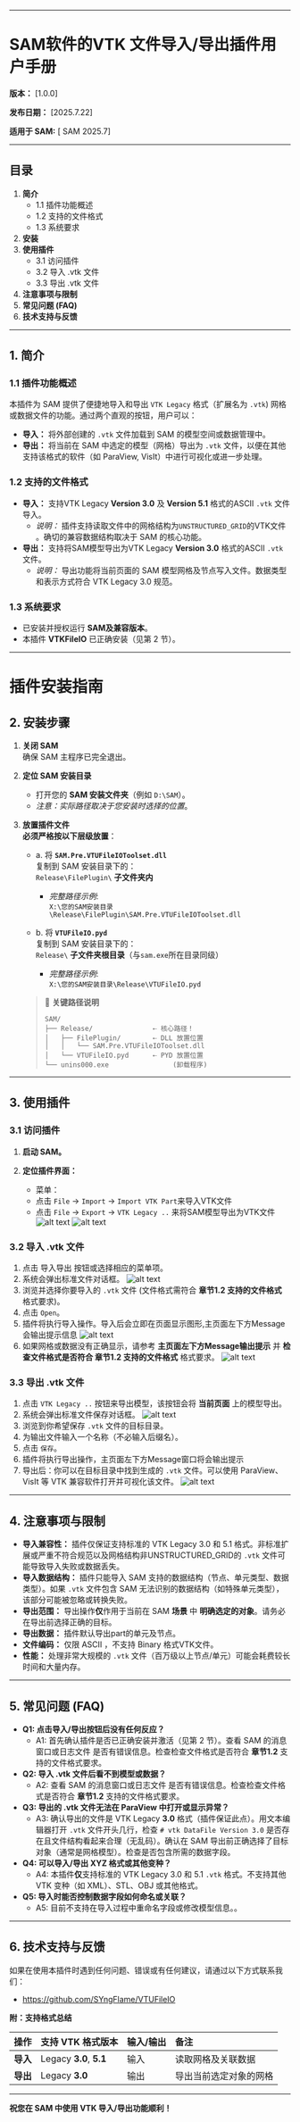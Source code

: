 
---

# **SAM软件的VTK 文件导入/导出插件用户手册**

**版本：** [1.0.0]

**发布日期：** [2025.7.22]

**适用于 SAM:** [ SAM 2025.7]

---

## **目录**

1.  **简介**
    *   1.1 插件功能概述
    *   1.2 支持的文件格式
    *   1.3 系统要求
2.  **安装**
3.  **使用插件**
    *   3.1 访问插件
    *   3.2 导入 .vtk 文件
    *   3.3 导出 .vtk 文件
4.  **注意事项与限制**
5.  **常见问题 (FAQ)**
6.  **技术支持与反馈**

---

## **1. 简介**

### **1.1 插件功能概述**
本插件为 SAM 提供了便捷地导入和导出 `VTK Legacy` 格式（扩展名为 `.vtk`) 网格或数据文件的功能。通过两个直观的按钮，用户可以：
*   **导入：** 将外部创建的 `.vtk` 文件加载到 SAM 的模型空间或数据管理中。
*   **导出：** 将当前在 SAM 中选定的模型（网格）导出为 `.vtk` 文件，以便在其他支持该格式的软件（如 ParaView, VisIt）中进行可视化或进一步处理。

### **1.2 支持的文件格式**
*   **导入：** 支持VTK Legacy **Version 3.0** 及 **Version 5.1** 格式的ASCII `.vtk` 文件导入。
    *   *说明：* 插件支持读取文件中的网格结构为`UNSTRUCTURED_GRID`的VTK文件 。确切的兼容数据结构取决于 SAM 的核心功能。
*   **导出：** 支持将SAM模型导出为VTK Legacy **Version 3.0** 格式的ASCII `.vtk` 文件。
    *   *说明：* 导出功能将当前页面的 SAM 模型网格及节点写入文件。数据类型和表示方式符合 VTK Legacy 3.0 规范。

### **1.3 系统要求**
*   已安装并授权运行 **SAM及兼容版本**。
*   本插件 **VTKFileIO** 已正确安装（见第 2 节）。


---
# **插件安装指南**

## **2. 安装步骤**
1.  **关闭 SAM**  
    确保 SAM 主程序已完全退出。

2.  **定位 SAM 安装目录**  
    * 打开您的 **SAM 安装文件夹**（例如 `D:\SAM`）。
    * *注意：实际路径取决于您安装时选择的位置*。

3.  **放置插件文件**  
    **必须严格按以下层级放置**：  
    *   a. 将 **`SAM.Pre.VTUFileIOToolset.dll`**  
        复制到 SAM 安装目录下的：  
        `Release\FilePlugin\` **子文件夹内**  
        *   *完整路径示例*:  
            `X:\您的SAM安装目录\Release\FilePlugin\SAM.Pre.VTUFileIOToolset.dll`

    *   b. 将 **`VTUFileIO.pyd`**  
        复制到 SAM 安装目录下的：  
        `Release\` **子文件夹根目录**（与`sam.exe`所在目录同级）  
        *   *完整路径示例*:  
            `X:\您的SAM安装目录\Release\VTUFileIO.pyd`

    > 📌 **关键路径说明**  
    > ```
    > SAM/
    > ├── Release/               ⇠ 核心路径！
    > │   ├── FilePlugin/        ⇠ DLL 放置位置
    > │   │   └── SAM.Pre.VTUFileIOToolset.dll
    > │   └── VTUFileIO.pyd      ⇠ PYD 放置位置
    > └── unins000.exe                (卸载程序)
    > ```

---

## **3. 使用插件**

### **3.1 访问插件**
1.  **启动 SAM。**
2.  **定位插件界面：**
  
    *   菜单： 
    *   点击 `File` -> `Import` -> `Import VTK Part`来导入VTK文件
    *   点击 `File` -> `Export` -> `VTK Legacy ..` 来将SAM模型导出为VTK文件
![alt text](pictures/user1.png)
![alt text](pictures/user2.png)    


### **3.2 导入 .vtk 文件**
1.  点击 导入导出 按钮或选择相应的菜单项。
2.  系统会弹出标准文件对话框。
![alt text](pictures/user3.png)
3.  浏览并选择你要导入的 `.vtk` 文件 (文件格式需符合 **章节1.2 支持的文件格式** 格式要求)。
4.  点击 `Open`。
5.  插件将执行导入操作。导入后会立即在页面显示图形,主页面左下方Message会输出提示信息
![alt text](pictures/user4.png)
1. 如果网格或数据没有正确显示，请参考 **主页面左下方Message输出提示** 并 **检查文件格式是否符合 章节1.2 支持的文件格式** 格式要求。
![alt text](pictures/user5.png)

### **3.3 导出 .vtk 文件**
1.  点击 `VTK Legacy ..` 按钮来导出模型，该按钮会将 **当前页面** 上的模型导出。
2.  系统会弹出标准文件保存对话框。
![alt text](pictures/user6.png)
1.  浏览到你希望保存 `.vtk` 文件的目标目录。
2.  为输出文件输入一个名称（不必输入后缀名）。
3.  点击 `保存`。
4.  插件将执行导出操作，主页面左下方Message窗口将会输出提示
5.  导出后：你可以在目标目录中找到生成的 `.vtk` 文件。可以使用 ParaView、VisIt 等 VTK 兼容软件打开并可视化该文件。
   ![alt text](pictures/user7.png)

---

## **4. 注意事项与限制**
*   **导入兼容性：** 插件仅保证支持标准的 VTK Legacy 3.0 和 5.1 格式。非标准扩展或严重不符合规范以及网格结构非UNSTRUCTURED_GRID的 `.vtk` 文件可能导致导入失败或数据丢失。
*   **导入数据结构：** 插件只能导入 SAM 支持的数据结构（节点、单元类型、数据类型）。如果 `.vtk` 文件包含 SAM 无法识别的数据结构（如特殊单元类型），该部分可能被忽略或转换失败。
*   **导出范围：** 导出操作**仅**作用于当前在 SAM  **场景** 中 **明确选定的对象**。请务必在导出前选择正确的目标。
*   **导出数据：** 插件默认导出part的单元及节点。
*   **文件编码：** 仅限 ASCII ，不支持 Binary 格式VTK文件。
*   **性能：** 处理非常大规模的 `.vtk` 文件（百万级以上节点/单元）可能会耗费较长时间和大量内存。

---

## **5. 常见问题 (FAQ)**
*   **Q1: 点击导入/导出按钮后没有任何反应？**
    *   A1: 首先确认插件是否已正确安装并激活（见第 2 节）。查看 SAM 的消息窗口或日志文件 是否有错误信息。检查检查文件格式是否符合 **章节1.2** 支持的文件格式要求。
*   **Q2: 导入 .vtk 文件后看不到模型或数据？**
    *   A2: 查看 SAM 的消息窗口或日志文件 是否有错误信息。检查检查文件格式是否符合 **章节1.2** 支持的文件格式要求。
*   **Q3: 导出的 .vtk 文件无法在 ParaView 中打开或显示异常？**
    *   A3: 确认导出的文件是 VTK Legacy **3.0** 格式（插件保证此点）。用文本编辑器打开 `.vtk` 文件开头几行，检查 `# vtk DataFile Version 3.0` 是否存在且文件结构看起来合理（无乱码）。确认在 SAM 导出前正确选择了目标对象（通常是网格模型）。检查是否包含所需的数据字段。
*   **Q4: 可以导入/导出 XYZ 格式或其他变种？**
    *   A4: 本插件**仅**支持标准的 VTK Legacy 3.0 和 5.1 `.vtk` 格式。不支持其他 VTK 变种（如 XML）、STL、OBJ 或其他格式。
*   **Q5: 导入时能否控制数据字段如何命名或关联？**
    *   A5:  目前不支持在导入过程中重命名字段或修改模型信息。。

---

## **6. 技术支持与反馈**
如果在使用本插件时遇到任何问题、错误或有任何建议，请通过以下方式联系我们：
*  https://github.com/SYngFlame/VTUFileIO


**附：支持格式总结**

| 操作     | 支持 VTK 格式版本      | 输入/输出 | 备注                                       |
| :------- | :---------------------- | :-------- | :----------------------------------------- |
| **导入** | Legacy **3.0**, **5.1** | 输入      | 读取网格及关联数据                         |
| **导出** | Legacy **3.0**          | 输出      | 导出当前选定对象的网格 

---

**祝您在 SAM 中使用 VTK 导入/导出功能顺利！**

